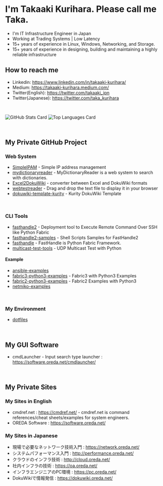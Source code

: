 # I'm Takaaki Kurihara. Please call me Taka.

- I'm IT Infrastructure Engineer in Japan 
- Working at Trading Systems | Low Latency
- 15+ years of experience in Linux, Windows, Networking, and Storage.
- 15+ years of experience in designing, building and maintaining a highly reliable infrastructure


## How to reach me
- Linkedin: https://www.linkedin.com/in/takaaki-kurihara/
- Medium: https://takaaki-kurihara.medium.com/
- Twitter(English): https://twitter.com/takaaki_jpn
- Twitter(Japanese): https://twitter.com/taka_kurihara

<br>

![GitHub Stats Card](https://github-readme-stats.vercel.app/api?username=kuritaka)
![Top Languages Card](https://github-readme-stats.vercel.app/api/top-langs/?username=kuritaka)

<br>

## My Private GitHub Project
### Web System
- [SimpleIPAM](https://github.com/kuritaka/SimpleIPAM) - Simple IP address management
- [mydictionaryreader](https://github.com/kuritaka/mydictionaryreader) - MyDictionaryReader is a web system to search with dictionaries. 
- [Excel2DokuWiki](https://github.com/kuritaka/excel2dokuwiki) - converter between Excel and DokuWiki formats
- [webtestreader](https://github.com/kuritaka/webtestreader) - Drag and drop the text file to display it in your browser
- [dokuwiki-template-kurity](https://github.com/kuritaka/dokuwiki-template-kurity) - Kurity DokuWiki Template

<br>

### CLI Tools
- [fasthandle2](https://github.com/kuritaka/fasthandle2) - Deployment tool to Execute Remote Command Over SSH like Python Fabric
- [fasthandle2-samples](https://github.com/kuritaka/fasthandle2-samples) - Shell Scripts Samples for FastHandle2
- [fasthandle](https://github.com/kuritaka/fasthandle) - FastHandle is Python Fabric Framework.
- [multicast-test-tools](https://github.com/kuritaka/multicast-test-tools) - UDP Multicast Test with Python


#### Example
- [ansible-examples](https://github.com/kuritaka/ansible-examples)
- [fabric3-python3-examples](https://github.com/kuritaka/fabric3-python3-examples) - Fabric3 with Python3 Examples
- [fabric2-python3-examples](https://github.com/kuritaka/fabric2-python3-examples) - Fabric2 Examples with Python3
- [netmiko-examples](https://github.com/kuritaka/netmiko-examples)


<br>

### My Environment
- [dotfiles](https://github.com/kuritaka/dotfiles)


<br>

## My GUI Software
- cmdLauncher - Input search type launcher : https://software.oreda.net/cmdlauncher/


<br>

## My Private Sites
### My Sites in English
- cmdref.net : https://cmdref.net/ - cmdref.net is command references/cheat sheets/examples for system engineers.
- OREDA Software : https://software.oreda.net/

### My Sites in Japanese
- 現場で必要なネットワーク技術入門 : https://network.oreda.net/
- システムパフォーマンス入門 : http://performance.oreda.net/
- クラウドのインフラ技術 : http://cloud.oreda.net/
- 社内インフラの技術 : https://oa.oreda.net/
- インフラエンジニアのPC環境 : https://pc.oreda.net/
- DokuWikiで情報発信 : https://dokuwiki.oreda.net/

<br>


